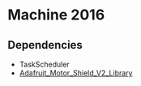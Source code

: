 # Machine 2016

## Dependencies
- TaskScheduler
- [Adafruit_Motor_Shield_V2_Library](https://github.com/adafruit/Adafruit_Motor_Shield_V2_Library)

